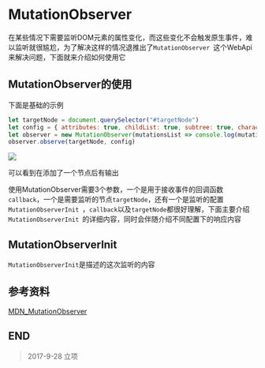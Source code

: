 # MutationObserver

在某些情况下需要监听DOM元素的属性变化，而这些变化不会触发原生事件，难以监听就很尴尬，为了解决这样的情况退推出了`MutationObserver
`这个WebApi来解决问题，下面就来介绍如何使用它

## MutationObserver的使用

下面是基础的示例

``` javascript
let targetNode = document.querySelector("#targetNode")
let config = { attributes: true, childList: true, subtree: true, characterData: true }
let observer = new MutationObserver(mutationsList => console.log(mutationsList))
observer.observe(targetNode, config)
```

![](http://o7yupdhjc.bkt.clouddn.com/18-10-7/83559465.jpg)

可以看到在添加了一个节点后有输出

使用MutationObserver需要3个参数，一个是用于接收事件的回调函数`callback`，一个是需要监听的节点`targetNode`，还有一个是监听的配置`MutationObserverInit
`，`callback`以及`targetNode`都很好理解，下面主要介绍`MutationObserverInit
`的详细内容，同时会伴随介绍不同配置下的响应内容

## MutationObserverInit

`MutationObserverInit`是描述的这次监听的内容

## 参考资料

[MDN_MutationObserver](https://developer.mozilla.org/zh-CN/docs/Web/API/MutationObserver)

## END 

>   2017-9-28   立项